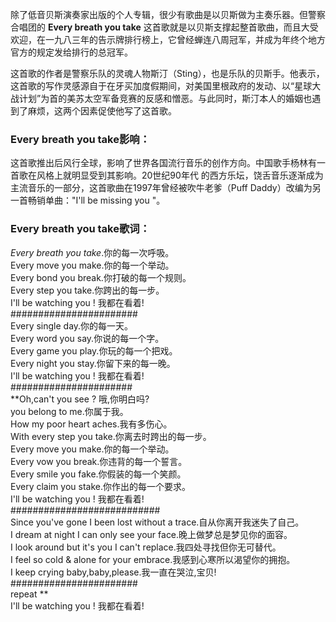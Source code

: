

除了低音贝斯演奏家出版的个人专辑，很少有歌曲是以贝斯做为主奏乐器。但警察合唱团的 **Every breath you take**
这首歌就是以贝斯支撑起整首歌曲，而且大受欢迎，在一九八三年的告示牌排行榜上，它曾经蝉连八周冠军，并成为年终个地方官方的规定发给排行的总冠军。

这首歌的作者是警察乐队的灵魂人物斯汀（Sting），也是乐队的贝斯手。他表示，这首歌的写作灵感源自于在牙买加度假期间，对美国里根政府的发动、以“星球大战计划”为首的美苏太空军备竞赛的反感和憎恶。与此同时，斯汀本人的婚姻也遇到了麻烦，这两个因素促使他写了这首歌。

### Every breath you take影响：

这首歌推出后风行全球，影响了世界各国流行音乐的创作方向。中国歌手杨林有一首歌在风格上就明显受到其影响。20世纪90年代
的西方乐坛，饶舌音乐逐渐成为主流音乐的一部分，这首歌曲在1997年曾经被吹牛老爹（Puff Daddy）改编为另一首畅销单曲："I'll be
missing you "。

### Every breath you take歌词：

_Every breath you take_.你的每一次呼吸。  
Every move you make.你的每一个举动。  
Every bond you break.你打破的每一个规则。  
Every step you take.你跨出的每一步。  
I'll be watching you ! 我都在看着!  
#######################  
Every single day.你的每一天。  
Every word you say.你说的每一个字。  
Every game you play.你玩的每一个把戏。  
Every night you stay.你留下来的每一晚。  
I'll be watching you ! 我都在看着!  
######################  
**Oh,can't you see ? 哦,你明白吗?  
you belong to me.你属于我。  
How my poor heart aches.我有多伤心。  
With every step you take.你离去时跨出的每一步。  
Every move you make.你的每一个举动。  
Every vow you break.你违背的每一个誓言。  
Every smile you fake.你假装的每一个笑颜。  
Every claim you stake.你作出的每一个要求。  
I'll be watching you ! 我都在看着!  
###########################  
Since you've gone I been lost without a trace.自从你离开我迷失了自己。  
I dream at night I can only see your face.晚上做梦总是梦见你的面容。  
I look around but it's you I can't replace.我四处寻找但你无可替代。  
I feel so cold & alone for your embrace.我感到心寒所以渴望你的拥抱。  
I keep crying baby,baby,please.我一直在哭泣,宝贝!  
#######################  
repeat **  
I'll be watching you ! 我都在看着!

